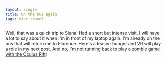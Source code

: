 ```yaml
---
layout: single
title: On the bus again
tags: misc travel
---
```


Well, that was a quick trip to Siena! Had a short but intense visit.  I will have a lot to say about it when I'm in front of my laptop again. I'm already on the bus that will return me to Florence. Here's a teaser: hunger and VR will play a role in my next post. And no, I'm not running back to play a [zombie game with the Oculus Rift](http://www.themarysue.com/dying-light-oculus-rift-demo/)!